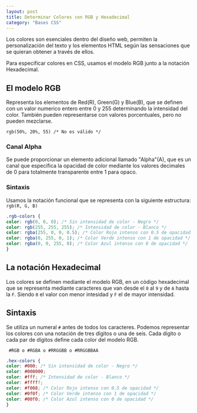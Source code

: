 ```yaml
---
layout: post
title: Determinar Colores con RGB y Hexadecimal
category: "Bases CSS"
---
```


Los colores son esenciales dentro del diseño web, permiten la personalización del texto y los elementos HTML según las sensaciones que se quieran obtener a través de ellos.

Para especificar colores en CSS, usamos el modelo RGB junto a la notación Hexadecimal.

## El modelo RGB
Representa los elementos de Red(R), Green(G) y Blue(B), que se definen con un valor numerico entero entre 0 y 255 determinando la intensidad del color.
También pueden representarse con valores porcentuales, pero no pueden mezclarse.

``` rgb(50%, 20%, 55) /* No es válido */ ```

### Canal Alpha

Se puede proporcionar un elemento adicional llamado "Alpha"(A), que es un canal que especifica la opacidad de color mediante los valores decimales de 0 para totalmente transparente entre 1 para opaco.

### Sintaxis
Usamos la notación funcional que se representa con la siguiente estructura: ``` rgb(R, G, B) ```

```css
.rgb-colors {
color: rgb(0, 0, 0); /* Sin intensidad de color - Negro */
color: rgb(255, 255, 255); /* Intensidad de color - Blanco */
color: rgba(255, 0, 0, 0.5); /* Color Rojo intenso con 0.5 de opacidad */
color: rgba(0, 255, 0, 1); /* Color Verde intenso con 1 de opacidad */
color: rgba(0, 0, 255, 0); /* Color Azul intenso con 0 de opacidad */
}
```

## La notación Hexadecimal
Los colores se definen mediante el modelo RGB, en un código hexadecimal que se representa mediante caracteres que van desde el `0` al `9` y de `A` hasta la `F`. Siendo `0` el valor con menor intesidad y `F` el de mayor intensidad.

## Sintaxis
Se utiliza un numeral `#` antes de todos los caracteres. Podemos representar los colores con una notación de tres dígitos o una de seis. Cada dígito o cada par de dígitos define cada color del modelo RGB.

` #RGB o #RGBA o #RRGGBB o #RRGGBBAA`

```css
.hex-colors {
color: #000; /* Sin intensidad de color - Negro */
color: #000000;
color: #fff; /* Intensidad de color - Blanco */
color: #fffff;
color: #f008; /* Color Rojo intenso con 0.5 de opacidad */
color: #0f0f; /* Color Verde intenso con 1 de opacidad */
color: #00f0; /* Color Azul intenso con 0 de opacidad */
}
```
